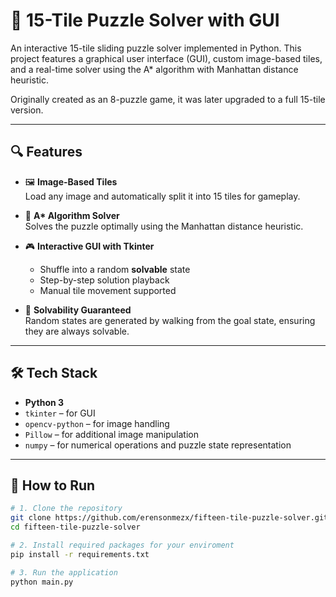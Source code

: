 # 🧩 15-Tile Puzzle Solver with GUI

An interactive 15-tile sliding puzzle solver implemented in Python. This project features a graphical user interface (GUI), custom image-based tiles, and a real-time solver using the A* algorithm with Manhattan distance heuristic.

Originally created as an 8-puzzle game, it was later upgraded to a full 15-tile version.

---

## 🔍 Features

- 🖼️ **Image-Based Tiles**  
  Load any image and automatically split it into 15 tiles for gameplay.

- 🧠 **A\* Algorithm Solver**  
  Solves the puzzle optimally using the Manhattan distance heuristic.

- 🎮 **Interactive GUI with Tkinter**  
  - Shuffle into a random **solvable** state  
  - Step-by-step solution playback  
  - Manual tile movement supported

- 🔄 **Solvability Guaranteed**  
  Random states are generated by walking from the goal state, ensuring they are always solvable.

---

## 🛠️ Tech Stack

- **Python 3**
- `tkinter` – for GUI  
- `opencv-python` – for image handling  
- `Pillow` – for additional image manipulation  
- `numpy` – for numerical operations and puzzle state representation

---

## 🚀 How to Run

```bash
# 1. Clone the repository
git clone https://github.com/erensonmezx/fifteen-tile-puzzle-solver.git
cd fifteen-tile-puzzle-solver

# 2. Install required packages for your enviroment
pip install -r requirements.txt

# 3. Run the application
python main.py

